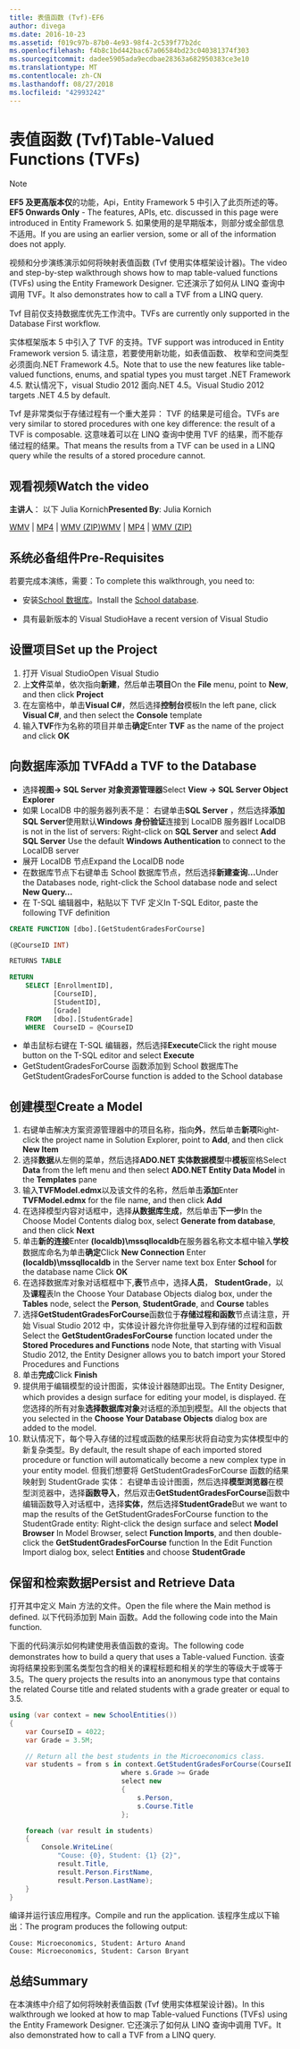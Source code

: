 ```yaml
---
title: 表值函数 (Tvf)-EF6
author: divega
ms.date: 2016-10-23
ms.assetid: f019c97b-87b0-4e93-98f4-2c539f77b2dc
ms.openlocfilehash: f4b8c1bd442bac67a06584bd23c040381374f303
ms.sourcegitcommit: dadee5905ada9ecdbae28363a682950383ce3e10
ms.translationtype: MT
ms.contentlocale: zh-CN
ms.lasthandoff: 08/27/2018
ms.locfileid: "42993242"
---
```

# <a name="table-valued-functions-tvfs"></a><span data-ttu-id="4e663-102">表值函数 (Tvf)</span><span class="sxs-lookup"><span data-stu-id="4e663-102">Table-Valued Functions (TVFs)</span></span>
> [!NOTE]
> <span data-ttu-id="4e663-103">**EF5 及更高版本仅**的功能，Api，Entity Framework 5 中引入了此页所述的等。</span><span class="sxs-lookup"><span data-stu-id="4e663-103">**EF5 Onwards Only** - The features, APIs, etc. discussed in this page were introduced in Entity Framework 5.</span></span> <span data-ttu-id="4e663-104">如果使用的是早期版本，则部分或全部信息不适用。</span><span class="sxs-lookup"><span data-stu-id="4e663-104">If you are using an earlier version, some or all of the information does not apply.</span></span>

<span data-ttu-id="4e663-105">视频和分步演练演示如何将映射表值函数 (Tvf 使用实体框架设计器)。</span><span class="sxs-lookup"><span data-stu-id="4e663-105">The video and step-by-step walkthrough shows how to map table-valued functions (TVFs) using the Entity Framework Designer.</span></span> <span data-ttu-id="4e663-106">它还演示了如何从 LINQ 查询中调用 TVF。</span><span class="sxs-lookup"><span data-stu-id="4e663-106">It also demonstrates how to call a TVF from a LINQ query.</span></span>

<span data-ttu-id="4e663-107">Tvf 目前仅支持数据库优先工作流中。</span><span class="sxs-lookup"><span data-stu-id="4e663-107">TVFs are currently only supported in the Database First workflow.</span></span>

<span data-ttu-id="4e663-108">实体框架版本 5 中引入了 TVF 的支持。</span><span class="sxs-lookup"><span data-stu-id="4e663-108">TVF support was introduced in Entity Framework version 5.</span></span> <span data-ttu-id="4e663-109">请注意，若要使用新功能，如表值函数、 枚举和空间类型必须面向.NET Framework 4.5。</span><span class="sxs-lookup"><span data-stu-id="4e663-109">Note that to use the new features like table-valued functions, enums, and spatial types you must target .NET Framework 4.5.</span></span> <span data-ttu-id="4e663-110">默认情况下，visual Studio 2012 面向.NET 4.5。</span><span class="sxs-lookup"><span data-stu-id="4e663-110">Visual Studio 2012 targets .NET 4.5 by default.</span></span>

<span data-ttu-id="4e663-111">Tvf 是非常类似于存储过程有一个重大差异： TVF 的结果是可组合。</span><span class="sxs-lookup"><span data-stu-id="4e663-111">TVFs are very similar to stored procedures with one key difference: the result of a TVF is composable.</span></span> <span data-ttu-id="4e663-112">这意味着可以在 LINQ 查询中使用 TVF 的结果，而不能存储过程的结果。</span><span class="sxs-lookup"><span data-stu-id="4e663-112">That means the results from a TVF can be used in a LINQ query while the results of a stored procedure cannot.</span></span>

## <a name="watch-the-video"></a><span data-ttu-id="4e663-113">观看视频</span><span class="sxs-lookup"><span data-stu-id="4e663-113">Watch the video</span></span>

<span data-ttu-id="4e663-114">**主讲人**： 以下 Julia Kornich</span><span class="sxs-lookup"><span data-stu-id="4e663-114">**Presented By**: Julia Kornich</span></span>

<span data-ttu-id="4e663-115">[WMV](http://download.microsoft.com/download/6/0/A/60A6E474-5EF3-4E1E-B9EA-F51D2DDB446A/HDI-ITPro-MSDN-winvideo-tvf.wmv) | [MP4](http://download.microsoft.com/download/6/0/A/60A6E474-5EF3-4E1E-B9EA-F51D2DDB446A/HDI-ITPro-MSDN-mp4video-tvf.m4v) | [WMV (ZIP)](http://download.microsoft.com/download/6/0/A/60A6E474-5EF3-4E1E-B9EA-F51D2DDB446A/HDI-ITPro-MSDN-winvideo-tvf.zip)</span><span class="sxs-lookup"><span data-stu-id="4e663-115">[WMV](http://download.microsoft.com/download/6/0/A/60A6E474-5EF3-4E1E-B9EA-F51D2DDB446A/HDI-ITPro-MSDN-winvideo-tvf.wmv) | [MP4](http://download.microsoft.com/download/6/0/A/60A6E474-5EF3-4E1E-B9EA-F51D2DDB446A/HDI-ITPro-MSDN-mp4video-tvf.m4v) | [WMV (ZIP)](http://download.microsoft.com/download/6/0/A/60A6E474-5EF3-4E1E-B9EA-F51D2DDB446A/HDI-ITPro-MSDN-winvideo-tvf.zip)</span></span>

## <a name="pre-requisites"></a><span data-ttu-id="4e663-116">系统必备组件</span><span class="sxs-lookup"><span data-stu-id="4e663-116">Pre-Requisites</span></span>

<span data-ttu-id="4e663-117">若要完成本演练，需要：</span><span class="sxs-lookup"><span data-stu-id="4e663-117">To complete this walkthrough, you need to:</span></span>

- <span data-ttu-id="4e663-118">安装[School 数据库](~/ef6/resources/school-database.md)。</span><span class="sxs-lookup"><span data-stu-id="4e663-118">Install the [School database](~/ef6/resources/school-database.md).</span></span>

- <span data-ttu-id="4e663-119">具有最新版本的 Visual Studio</span><span class="sxs-lookup"><span data-stu-id="4e663-119">Have a recent version of Visual Studio</span></span>

## <a name="set-up-the-project"></a><span data-ttu-id="4e663-120">设置项目</span><span class="sxs-lookup"><span data-stu-id="4e663-120">Set up the Project</span></span>

1.  <span data-ttu-id="4e663-121">打开 Visual Studio</span><span class="sxs-lookup"><span data-stu-id="4e663-121">Open Visual Studio</span></span>
2.  <span data-ttu-id="4e663-122">上**文件**菜单，依次指向**新建**，然后单击**项目**</span><span class="sxs-lookup"><span data-stu-id="4e663-122">On the **File** menu, point to **New**, and then click **Project**</span></span>
3.  <span data-ttu-id="4e663-123">在左窗格中，单击**Visual C\#**，然后选择**控制台**模板</span><span class="sxs-lookup"><span data-stu-id="4e663-123">In the left pane, click **Visual C\#**, and then select the **Console** template</span></span>
4.  <span data-ttu-id="4e663-124">输入**TVF**作为名称的项目并单击**确定**</span><span class="sxs-lookup"><span data-stu-id="4e663-124">Enter **TVF** as the name of the project and click **OK**</span></span>

## <a name="add-a-tvf-to-the-database"></a><span data-ttu-id="4e663-125">向数据库添加 TVF</span><span class="sxs-lookup"><span data-stu-id="4e663-125">Add a TVF to the Database</span></span>

-   <span data-ttu-id="4e663-126">选择**视图-&gt; SQL Server 对象资源管理器**</span><span class="sxs-lookup"><span data-stu-id="4e663-126">Select **View -&gt; SQL Server Object Explorer**</span></span>
-   <span data-ttu-id="4e663-127">如果 LocalDB 中的服务器列表不是： 右键单击**SQL Server** ，然后选择**添加 SQL Server**使用默认**Windows 身份验证**连接到 LocalDB 服务器</span><span class="sxs-lookup"><span data-stu-id="4e663-127">If LocalDB is not in the list of servers: Right-click on **SQL Server** and select **Add SQL Server** Use the default **Windows Authentication** to connect to the LocalDB server</span></span>
-   <span data-ttu-id="4e663-128">展开 LocalDB 节点</span><span class="sxs-lookup"><span data-stu-id="4e663-128">Expand the LocalDB node</span></span>
-   <span data-ttu-id="4e663-129">在数据库节点下右键单击 School 数据库节点，然后选择**新建查询...**</span><span class="sxs-lookup"><span data-stu-id="4e663-129">Under the Databases node, right-click the School database node and select **New Query…**</span></span>
-   <span data-ttu-id="4e663-130">在 T-SQL 编辑器中，粘贴以下 TVF 定义</span><span class="sxs-lookup"><span data-stu-id="4e663-130">In T-SQL Editor, paste the following TVF definition</span></span>

``` SQL
CREATE FUNCTION [dbo].[GetStudentGradesForCourse]

(@CourseID INT)

RETURNS TABLE

RETURN
    SELECT [EnrollmentID],
           [CourseID],
           [StudentID],
           [Grade]
    FROM   [dbo].[StudentGrade]
    WHERE  CourseID = @CourseID
```

-   <span data-ttu-id="4e663-131">单击鼠标右键在 T-SQL 编辑器，然后选择**Execute**</span><span class="sxs-lookup"><span data-stu-id="4e663-131">Click the right mouse button on the T-SQL editor and select **Execute**</span></span>
-   <span data-ttu-id="4e663-132">GetStudentGradesForCourse 函数添加到 School 数据库</span><span class="sxs-lookup"><span data-stu-id="4e663-132">The GetStudentGradesForCourse function is added to the School database</span></span>

 

## <a name="create-a-model"></a><span data-ttu-id="4e663-133">创建模型</span><span class="sxs-lookup"><span data-stu-id="4e663-133">Create a Model</span></span>

1.  <span data-ttu-id="4e663-134">右键单击解决方案资源管理器中的项目名称，指向**外**，然后单击**新项**</span><span class="sxs-lookup"><span data-stu-id="4e663-134">Right-click the project name in Solution Explorer, point to **Add**, and then click **New Item**</span></span>
2.  <span data-ttu-id="4e663-135">选择**数据**从左侧的菜单，然后选择**ADO.NET 实体数据模型**中**模板**窗格</span><span class="sxs-lookup"><span data-stu-id="4e663-135">Select **Data** from the left menu and then select **ADO.NET Entity Data Model** in the **Templates** pane</span></span>
3.  <span data-ttu-id="4e663-136">输入**TVFModel.edmx**以及该文件的名称，然后单击**添加**</span><span class="sxs-lookup"><span data-stu-id="4e663-136">Enter **TVFModel.edmx** for the file name, and then click **Add**</span></span>
4.  <span data-ttu-id="4e663-137">在选择模型内容对话框中，选择**从数据库生成**，然后单击**下一步**</span><span class="sxs-lookup"><span data-stu-id="4e663-137">In the Choose Model Contents dialog box, select **Generate from database**, and then click **Next**</span></span>
5.  <span data-ttu-id="4e663-138">单击**新的连接**Enter **(localdb)\\mssqllocaldb**在服务器名称文本框中输入**学校**数据库命名为单击**确定**</span><span class="sxs-lookup"><span data-stu-id="4e663-138">Click **New Connection** Enter **(localdb)\\mssqllocaldb** in the Server name text box Enter **School** for the database name Click **OK**</span></span>
6.  <span data-ttu-id="4e663-139">在选择数据库对象对话框框中下,**表**节点中，选择**人员**， **StudentGrade**，以及**课程**表</span><span class="sxs-lookup"><span data-stu-id="4e663-139">In the Choose Your Database Objects dialog box, under the **Tables** node, select the **Person**, **StudentGrade**, and **Course** tables</span></span>
7.  <span data-ttu-id="4e663-140">选择**GetStudentGradesForCourse**函数位于**存储过程和函数**节点请注意，开始 Visual Studio 2012 中，实体设计器允许你批量导入到存储的过程和函数</span><span class="sxs-lookup"><span data-stu-id="4e663-140">Select the **GetStudentGradesForCourse** function located under the **Stored Procedures and Functions** node Note, that starting with Visual Studio 2012, the Entity Designer allows you to batch import your Stored Procedures and Functions</span></span>
8.  <span data-ttu-id="4e663-141">单击**完成**</span><span class="sxs-lookup"><span data-stu-id="4e663-141">Click **Finish**</span></span>
9.  <span data-ttu-id="4e663-142">提供用于编辑模型的设计图面，实体设计器随即出现。</span><span class="sxs-lookup"><span data-stu-id="4e663-142">The Entity Designer, which provides a design surface for editing your model, is displayed.</span></span> <span data-ttu-id="4e663-143">在您选择的所有对象**选择数据库对象**对话框的添加到模型。</span><span class="sxs-lookup"><span data-stu-id="4e663-143">All the objects that you selected in the **Choose Your Database Objects** dialog box are added to the model.</span></span>
10. <span data-ttu-id="4e663-144">默认情况下，每个导入存储的过程或函数的结果形状将自动变为实体模型中的新复杂类型。</span><span class="sxs-lookup"><span data-stu-id="4e663-144">By default, the result shape of each imported stored procedure or function will automatically become a new complex type in your entity model.</span></span> <span data-ttu-id="4e663-145">但我们想要将 GetStudentGradesForCourse 函数的结果映射到 StudentGrade 实体： 右键单击设计图面，然后选择**模型浏览器**在模型浏览器中，选择**函数导入**，然后双击**GetStudentGradesForCourse**函数中编辑函数导入对话框中，选择**实体**，然后选择**StudentGrade**</span><span class="sxs-lookup"><span data-stu-id="4e663-145">But we want to map the results of the GetStudentGradesForCourse function to the StudentGrade entity: Right-click the design surface and select **Model Browser** In Model Browser, select **Function Imports**, and then double-click the **GetStudentGradesForCourse** function In the Edit Function Import dialog box, select **Entities** and choose **StudentGrade**</span></span>

## <a name="persist-and-retrieve-data"></a><span data-ttu-id="4e663-146">保留和检索数据</span><span class="sxs-lookup"><span data-stu-id="4e663-146">Persist and Retrieve Data</span></span>

<span data-ttu-id="4e663-147">打开其中定义 Main 方法的文件。</span><span class="sxs-lookup"><span data-stu-id="4e663-147">Open the file where the Main method is defined.</span></span> <span data-ttu-id="4e663-148">以下代码添加到 Main 函数。</span><span class="sxs-lookup"><span data-stu-id="4e663-148">Add the following code into the Main function.</span></span>

<span data-ttu-id="4e663-149">下面的代码演示如何构建使用表值函数的查询。</span><span class="sxs-lookup"><span data-stu-id="4e663-149">The following code demonstrates how to build a query that uses a Table-valued Function.</span></span> <span data-ttu-id="4e663-150">该查询将结果投影到匿名类型包含的相关的课程标题和相关的学生的等级大于或等于 3.5。</span><span class="sxs-lookup"><span data-stu-id="4e663-150">The query projects the results into an anonymous type that contains the related Course title and related students with a grade greater or equal to 3.5.</span></span>

``` csharp
using (var context = new SchoolEntities())
{
    var CourseID = 4022;
    var Grade = 3.5M;

    // Return all the best students in the Microeconomics class.
    var students = from s in context.GetStudentGradesForCourse(CourseID)
                            where s.Grade >= Grade
                            select new
                            {
                                s.Person,
                                s.Course.Title
                            };

    foreach (var result in students)
    {
        Console.WriteLine(
            "Couse: {0}, Student: {1} {2}",
            result.Title,  
            result.Person.FirstName,  
            result.Person.LastName);
    }
}
```

<span data-ttu-id="4e663-151">编译并运行该应用程序。</span><span class="sxs-lookup"><span data-stu-id="4e663-151">Compile and run the application.</span></span> <span data-ttu-id="4e663-152">该程序生成以下输出：</span><span class="sxs-lookup"><span data-stu-id="4e663-152">The program produces the following output:</span></span>

```
Couse: Microeconomics, Student: Arturo Anand
Couse: Microeconomics, Student: Carson Bryant
```

## <a name="summary"></a><span data-ttu-id="4e663-153">总结</span><span class="sxs-lookup"><span data-stu-id="4e663-153">Summary</span></span>

<span data-ttu-id="4e663-154">在本演练中介绍了如何将映射表值函数 (Tvf 使用实体框架设计器)。</span><span class="sxs-lookup"><span data-stu-id="4e663-154">In this walkthrough we looked at how to map Table-valued Functions (TVFs) using the Entity Framework Designer.</span></span> <span data-ttu-id="4e663-155">它还演示了如何从 LINQ 查询中调用 TVF。</span><span class="sxs-lookup"><span data-stu-id="4e663-155">It also demonstrated how to call a TVF from a LINQ query.</span></span>
